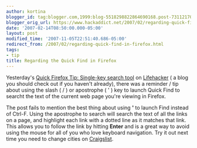 ```yaml
---
author: kortina
blogger_id: tag:blogger.com,1999:blog-5518298822864690168.post-7311217018779737102
blogger_orig_url: https://www.hackaddict.net/2007/02/regarding-quick-find-in-firefox.html
date: '2007-02-14T08:50:00.000-05:00'
layout: post
modified_time: '2007-11-05T22:51:40.686-05:00'
redirect_from: /2007/02/regarding-quick-find-in-firefox.html
tags:
- tip
title: Regarding the Quick Find in Firefox
---
```


Yesterday's <a href="http://www.lifehacker.com/software/firefox/quick-firefox-tip-singlekey-search-tool-236156.php">Quick Firefox Tip: Single-key search tool</a> on <a href="http://www.lifehacker.com/">Lifehacker</a> ( a blog you should check out if you haven't already), there was a reminder / tip about using the slash ( / ) or apostrophe ( ' ) key to launch Quick Find to searcht the text of the current web page you're viewing in Firefox.



The post fails to mention the best thing about using <b>'</b> to launch Find instead of Ctrl-F. Using the apostrophe to search will search the text of all the links on a page, and highlight each link with a dotted line as it matches that link.  This allows you to follow the link by hitting <b>Enter</b> and is a great way to avoid using the mouse for all of you who love keyboard navigation.  Try it out next time you need to change cities on <a href="http://craigslist.org/">Craigslist</a>.